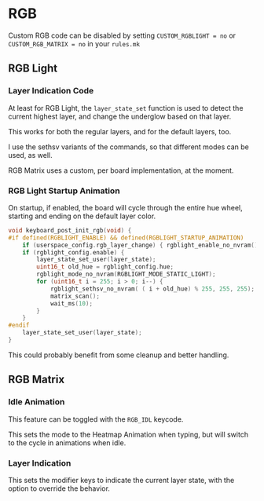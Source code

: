 # RGB 

Custom RGB code can be disabled by setting `CUSTOM_RGBLIGHT = no` or `CUSTOM_RGB_MATRIX = no` in your `rules.mk`

## RGB Light

### Layer Indication Code 

At least for RGB Light, the `layer_state_set` function is used to detect the current highest layer, and change the underglow based on that layer.  

This works for both the regular layers, and for the default layers, too.

I use the sethsv variants of the commands, so that different modes can be used, as well. 

RGB Matrix uses a custom, per board implementation, at the moment. 

### RGB Light Startup Animation

On startup, if enabled, the board will cycle through the entire hue wheel, starting and ending on the default layer color. 

```c
void keyboard_post_init_rgb(void) {
#if defined(RGBLIGHT_ENABLE) && defined(RGBLIGHT_STARTUP_ANIMATION)
    if (userspace_config.rgb_layer_change) { rgblight_enable_no_nvram(); }
    if (rgblight_config.enable) {
        layer_state_set_user(layer_state);
        uint16_t old_hue = rgblight_config.hue;
        rgblight_mode_no_nvram(RGBLIGHT_MODE_STATIC_LIGHT);
        for (uint16_t i = 255; i > 0; i--) {
            rgblight_sethsv_no_nvram( ( i + old_hue) % 255, 255, 255);
            matrix_scan();
            wait_ms(10);
        }
    }
#endif
    layer_state_set_user(layer_state);
}
```

This could probably benefit from some cleanup and better handling. 

## RGB Matrix

### Idle Animation

This feature can be toggled with the `RGB_IDL` keycode. 

This sets the mode to the Heatmap Animation when typing, but will switch to the cycle in animations when idle. 

### Layer Indication

This sets the modifier keys to indicate the current layer state, with the option to override the behavior. 
